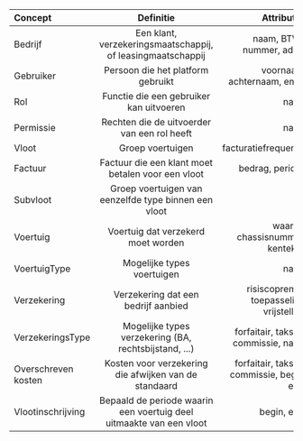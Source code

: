 
  Concept     | Definitie                                                   | Attributen
|:----------- |:-----------------------------------------------------------:| -----:|
Bedrijf       | Een klant, verzekeringsmaatschappij, of leasingmaatschappij | naam, BTW-nummer, adres
Gebruiker     | Persoon die het platform gebruikt                           |  voornaam, achternaam, email
Rol           | Functie die een gebruiker kan uitvoeren                     | naam
Permissie     | Rechten die de uitvoerder van een rol heeft                 | naam
Vloot         | Groep voertuigen                                            | facturatiefrequentie
Factuur       | Factuur die een klant moet betalen voor een vloot           | bedrag, periode
Subvloot      | Groep voertuigen van eenzelfde type binnen een vloot
Voertuig      | Voertuig dat verzekerd moet worden                          | waarde, chassisnummer, kenteken
VoertuigType  | Mogelijke types voertuigen                                  | naam
Verzekering   | Verzekering dat een bedrijf aanbied                         | risiscopremie, toepasselijke vrijstelling
VerzekeringsType | Mogelijke types verzekering (BA, rechtsbijstand, ...)    | forfaitair, taksen, commissie, naam
Overschreven kosten | Kosten voor verzekering die afwijken van de standaard | forfaitair, taksen, commissie, begin, eind
Vlootinschrijving | Bepaald de periode waarin een voertuig deel uitmaakte van een vloot | begin, eind

